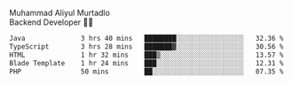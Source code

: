 Muhammad Aliyul Murtadlo
<br>
Backend Developer 👨‍💻
<br>
<!--START_SECTION:waka-->

```txt
Java              3 hrs 40 mins   ████████░░░░░░░░░░░░░░░░░   32.36 %
TypeScript        3 hrs 28 mins   ███████▓░░░░░░░░░░░░░░░░░   30.56 %
HTML              1 hr 32 mins    ███▒░░░░░░░░░░░░░░░░░░░░░   13.57 %
Blade Template    1 hr 24 mins    ███░░░░░░░░░░░░░░░░░░░░░░   12.31 %
PHP               50 mins         ██░░░░░░░░░░░░░░░░░░░░░░░   07.35 %
```

<!--END_SECTION:waka-->

